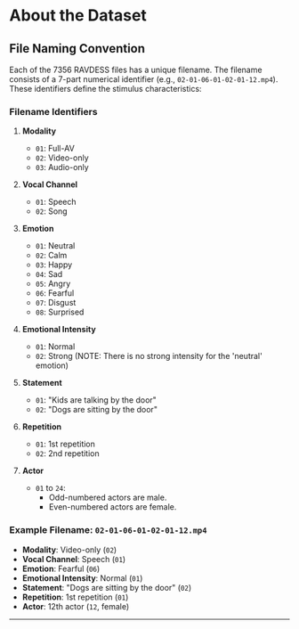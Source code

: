 
# About the Dataset

## File Naming Convention
Each of the 7356 RAVDESS files has a unique filename. The filename consists of a 7-part numerical identifier (e.g., `02-01-06-01-02-01-12.mp4`). These identifiers define the stimulus characteristics:

### Filename Identifiers
1. **Modality**  
   - `01`: Full-AV  
   - `02`: Video-only  
   - `03`: Audio-only  

2. **Vocal Channel**  
   - `01`: Speech  
   - `02`: Song  

3. **Emotion**  
   - `01`: Neutral  
   - `02`: Calm  
   - `03`: Happy  
   - `04`: Sad  
   - `05`: Angry  
   - `06`: Fearful  
   - `07`: Disgust  
   - `08`: Surprised  

4. **Emotional Intensity**  
   - `01`: Normal  
   - `02`: Strong (NOTE: There is no strong intensity for the 'neutral' emotion)  

5. **Statement**  
   - `01`: "Kids are talking by the door"  
   - `02`: "Dogs are sitting by the door"  

6. **Repetition**  
   - `01`: 1st repetition  
   - `02`: 2nd repetition  

7. **Actor**  
   - `01` to `24`:  
     - Odd-numbered actors are male.  
     - Even-numbered actors are female.  

### Example Filename: `02-01-06-01-02-01-12.mp4`
- **Modality**: Video-only (`02`)  
- **Vocal Channel**: Speech (`01`)  
- **Emotion**: Fearful (`06`)  
- **Emotional Intensity**: Normal (`01`)  
- **Statement**: "Dogs are sitting by the door" (`02`)  
- **Repetition**: 1st repetition (`01`)  
- **Actor**: 12th actor (`12`, female)  

---

